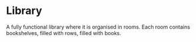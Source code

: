 # Library
A fully functional library where it is organised in rooms. Each room contains bookshelves, filled with rows, filled with books.
